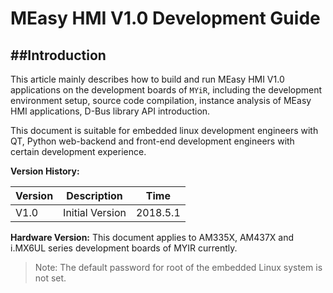 # MEasy HMI V1.0 Development Guide


##Introduction  
----------------------------------

This article mainly describes how to build and run MEasy HMI V1.0 applications on the development boards of `MYiR`, including the development environment setup, source code compilation, instance analysis of MEasy HMI applications, D-Bus library API introduction.

This document is suitable for embedded linux development engineers with QT, Python web-backend and front-end development engineers with certain development experience.

**Version History:**

| Version| Description| Time |
|---------|-------------|------|
| V1.0 | Initial Version | 2018.5.1 |

**Hardware Version:**
This document applies to AM335X, AM437X and i.MX6UL series development boards of MYIR currently.


> Note: The default password for root of the embedded Linux system is not set.
   

<!-- toc -->

